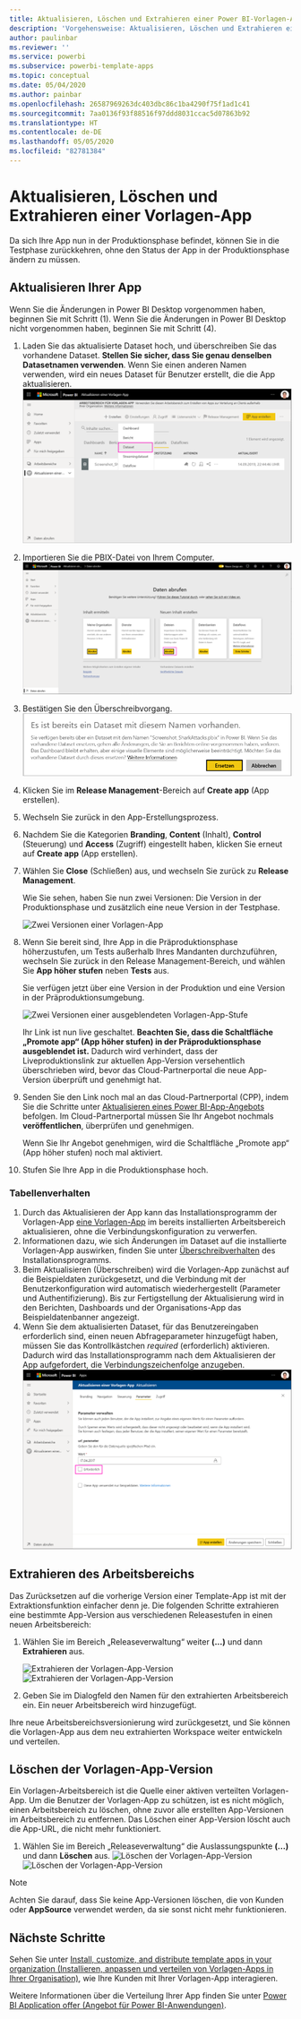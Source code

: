 ```yaml
---
title: Aktualisieren, Löschen und Extrahieren einer Power BI-Vorlagen-App
description: 'Vorgehensweise: Aktualisieren, Löschen und Extrahieren einer Vorlagen-App.'
author: paulinbar
ms.reviewer: ''
ms.service: powerbi
ms.subservice: powerbi-template-apps
ms.topic: conceptual
ms.date: 05/04/2020
ms.author: painbar
ms.openlocfilehash: 26587969263dc403dbc86c1ba4290f75f1ad1c41
ms.sourcegitcommit: 7aa0136f93f88516f97ddd8031ccac5d07863b92
ms.translationtype: HT
ms.contentlocale: de-DE
ms.lasthandoff: 05/05/2020
ms.locfileid: "82781384"
---
```

# <a name="update-delete-and-extract-template-app"></a>Aktualisieren, Löschen und Extrahieren einer Vorlagen-App

Da sich Ihre App nun in der Produktionsphase befindet, können Sie in die Testphase zurückkehren, ohne den Status der App in der Produktionsphase ändern zu müssen.
## <a name="update-your-app"></a>Aktualisieren Ihrer App

Wenn Sie die Änderungen in Power BI Desktop vorgenommen haben, beginnen Sie mit Schritt (1). Wenn Sie die Änderungen in Power BI Desktop nicht vorgenommen haben, beginnen Sie mit Schritt (4).

1. Laden Sie das aktualisierte Dataset hoch, und überschreiben Sie das vorhandene Dataset. **Stellen Sie sicher, dass Sie genau denselben Datasetnamen verwenden**. Wenn Sie einen anderen Namen verwenden, wird ein neues Dataset für Benutzer erstellt, die die App aktualisieren.
![Dataset überschreiben](media/service-template-apps-update-extract-delete/power-bi-template-app-upload-dataset.png)
1. Importieren Sie die PBIX-Datei von Ihrem Computer.
![Dataset überschreiben](media/service-template-apps-update-extract-delete/power-bi-template-app-upload-dataset2.png)
1. Bestätigen Sie den Überschreibvorgang.
![Dataset überschreiben](media/service-template-apps-update-extract-delete/power-bi-template-app-upload-dataset3.png)

1. Klicken Sie im **Release Management**-Bereich auf **Create app** (App erstellen).
1. Wechseln Sie zurück in den App-Erstellungsprozess.
1. Nachdem Sie die Kategorien **Branding**, **Content** (Inhalt), **Control** (Steuerung) und **Access** (Zugriff) eingestellt haben, klicken Sie erneut auf **Create app** (App erstellen).
1. Wählen Sie **Close** (Schließen) aus, und wechseln Sie zurück zu **Release Management**.

   Wie Sie sehen, haben Sie nun zwei Versionen: Die Version in der Produktionsphase und zusätzlich eine neue Version in der Testphase.

    ![Zwei Versionen einer Vorlagen-App](media/service-template-apps-update-extract-delete/power-bi-template-app-update1.png)

1. Wenn Sie bereit sind, Ihre App in die Präproduktionsphase höherzustufen, um Tests außerhalb Ihres Mandanten durchzuführen, wechseln Sie zurück in den Release Management-Bereich, und wählen Sie **App höher stufen** neben **Tests** aus.

   Sie verfügen jetzt über eine Version in der Produktion und eine Version in der Präproduktionsumgebung.

   ![Zwei Versionen einer ausgeblendeten Vorlagen-App-Stufe](media/service-template-apps-update-extract-delete/power-bi-template-app-update2.png)

   Ihr Link ist nun live geschaltet. **Beachten Sie, dass die Schaltfläche „Promote app“ (App höher stufen) in der Präproduktionsphase ausgeblendet ist.** Dadurch wird verhindert, dass der Liveproduktionslink zur aktuellen App-Version versehentlich überschrieben wird, bevor das Cloud-Partnerportal die neue App-Version überprüft und genehmigt hat.

1. Senden Sie den Link noch mal an das Cloud-Partnerportal (CPP), indem Sie die Schritte unter [Aktualisieren eines Power BI-App-Angebots](https://docs.microsoft.com/azure/marketplace/cloud-partner-portal/power-bi/cpp-update-existing-offer) befolgen. Im Cloud-Partnerportal müssen Sie Ihr Angebot nochmals **veröffentlichen**, überprüfen und genehmigen.

   Wenn Sie Ihr Angebot genehmigen, wird die Schaltfläche „Promote app“ (App höher stufen) noch mal aktiviert. 
1. Stufen Sie Ihre App in die Produktionsphase hoch.
   
### <a name="update-behavior"></a>Tabellenverhalten

1. Durch das Aktualisieren der App kann das Installationsprogramm der Vorlagen-App [eine Vorlagen-App](service-template-apps-install-distribute.md#update-a-template-app) im bereits installierten Arbeitsbereich aktualisieren, ohne die Verbindungskonfiguration zu verwerfen.
1. Informationen dazu, wie sich Änderungen im Dataset auf die installierte Vorlagen-App auswirken, finden Sie unter [Überschreibverhalten](service-template-apps-install-distribute.md#overwrite-behavior) des Installationsprogramms.
1. Beim Aktualisieren (Überschreiben) wird die Vorlagen-App zunächst auf die Beispieldaten zurückgesetzt, und die Verbindung mit der Benutzerkonfiguration wird automatisch wiederhergestellt (Parameter und Authentifizierung). Bis zur Fertigstellung der Aktualisierung wird in den Berichten, Dashboards und der Organisations-App das Beispieldatenbanner angezeigt.
1. Wenn Sie dem aktualisierten Dataset, für das Benutzereingaben erforderlich sind, einen neuen Abfrageparameter hinzugefügt haben, müssen Sie das Kontrollkästchen *required* (erforderlich) aktivieren. Dadurch wird das Installationsprogramm nach dem Aktualisieren der App aufgefordert, die Verbindungszeichenfolge anzugeben.
 ![erforderliche Parameter](media/service-template-apps-update-extract-delete/power-bi-template-app-upload-dataset4.png)

## <a name="extract-workspace"></a>Extrahieren des Arbeitsbereichs
Das Zurücksetzen auf die vorherige Version einer Template-App ist mit der Extraktionsfunktion einfacher denn je. Die folgenden Schritte extrahieren eine bestimmte App-Version aus verschiedenen Releasestufen in einen neuen Arbeitsbereich:

1. Wählen Sie im Bereich „Releaseverwaltung“ weiter **(...)** und dann **Extrahieren** aus.

    ![Extrahieren der Vorlagen-App-Version](media/service-template-apps-update-extract-delete/power-bi-template-app-extract.png) ![Extrahieren der Vorlagen-App-Version](media/service-template-apps-update-extract-delete/power-bi-template-app-extract-dialog.png)
2. Geben Sie im Dialogfeld den Namen für den extrahierten Arbeitsbereich ein. Ein neuer Arbeitsbereich wird hinzugefügt.

Ihre neue Arbeitsbereichsversionierung wird zurückgesetzt, und Sie können die Vorlagen-App aus dem neu extrahierten Workspace weiter entwickeln und verteilen.

## <a name="delete-template-app-version"></a>Löschen der Vorlagen-App-Version
Ein Vorlagen-Arbeitsbereich ist die Quelle einer aktiven verteilten Vorlagen-App. Um die Benutzer der Vorlagen-App zu schützen, ist es nicht möglich, einen Arbeitsbereich zu löschen, ohne zuvor alle erstellten App-Versionen im Arbeitsbereich zu entfernen.
Das Löschen einer App-Version löscht auch die App-URL, die nicht mehr funktioniert.

1. Wählen Sie im Bereich „Releaseverwaltung“ die Auslassungspunkte **(...)** und dann **Löschen** aus.
 ![Löschen der Vorlagen-App-Version](media/service-template-apps-update-extract-delete/power-bi-template-app-delete.png)
 ![Löschen der Vorlagen-App-Version](media/service-template-apps-update-extract-delete/power-bi-template-app-delete-dialog.png)

>[!NOTE]
>Achten Sie darauf, dass Sie keine App-Versionen löschen, die von Kunden oder **AppSource** verwendet werden, da sie sonst nicht mehr funktionieren.

## <a name="next-steps"></a>Nächste Schritte

Sehen Sie unter [Install, customize, and distribute template apps in your organization (Installieren, anpassen und verteilen von Vorlagen-Apps in Ihrer Organisation)](service-template-apps-install-distribute.md), wie Ihre Kunden mit Ihrer Vorlagen-App interagieren.

Weitere Informationen über die Verteilung Ihrer App finden Sie unter [Power BI Application offer (Angebot für Power BI-Anwendungen)](https://docs.microsoft.com/azure/marketplace/cloud-partner-portal/power-bi/cpp-power-bi-offer).
